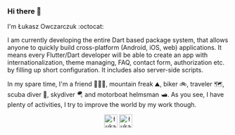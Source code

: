 ### Hi there 👋


I'm Łukasz Owczarczuk :octocat:

I am currently developing the entire Dart based package system, that allows anyone to quickly build cross-platform (Android, iOS, web) applications. It means every Flutter/Dart developer will be able to create an app with internationalization, theme managing, FAQ, contact form, authorization etc. by filling up short configuration. It includes also server-side scripts.

In my spare time, I'm a friend :people_holding_hands:, mountain freak :mountain:, biker :bike:, traveler :world_map:, scuba diver :diving_mask:, skydiver :parachute: and motorboat helmsman :motor_boat:. As you see, I have plenty of activities, I try to improve the world by my work though.


<p align="center">
<a href="https://linkedin.com/in/łukasz-owczarczuk" target="blank"><img align="center" src="https://cdn.jsdelivr.net/npm/simple-icons@3.0.1/icons/linkedin.svg" alt="łukasz-owczarczuk" height="30" width="30" /></a>
<a href="https://stackoverflow.com/users/5700535/owczar?tab=profile" target="blank"><img align="center" src="https://cdn.jsdelivr.net/npm/simple-icons@3.0.1/icons/stackoverflow.svg" alt="łukasz-owczarczuk" height="30" width="30" /></a>
</p>
